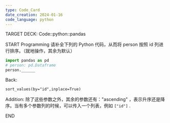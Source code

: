 ```yaml
---
type: Code_Card
date_creation: 2024-01-16
code_language: python
---
```


TARGET DECK: Code::python::pandas

START
Programming
请补全下列的 Python 代码，从而将 person 按照 id 列进行排序。（就地操作，其余为默认）
```python
import pandas as pd
# person: pd.Dataframe
person.______
```
Back: 
```
sort_values(by="id",inplace=True)
```
Addition: 
除了这些参数之外，其余的参数还有："ascending" ，表示升序还是降序。当有多个参数列的时候，可以传入一个列表，例如 `["id"]` .
<!--ID: 1705394377031-->
END